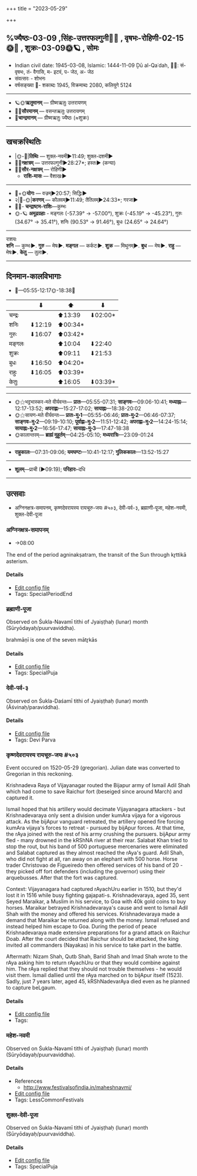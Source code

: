+++
title = "2023-05-29"

+++

## %ज्यैष्ठः-03-09  ,सिंहः-उत्तरफल्गुनी🌛🌌  ,  वृषभः-रोहिणी-02-15🌞🌌  ,  शुक्रः-03-09🌞🪐  , सोमः
- Indian civil date: 1945-03-08, Islamic: 1444-11-09 Ḏū al-Qaʿdah, 🌌🌞: सं- वृषभः, तं- वैगासि, म- इटवं, प- जेठ, अ- जेठ
- संवत्सरः - शोभनः
- वर्षसङ्ख्या 🌛- शकाब्दः 1945, विक्रमाब्दः 2080, कलियुगे 5124
___________________
- 🪐🌞**ऋतुमानम्** — ग्रीष्मऋतुः उत्तरायणम्
- 🌌🌞**सौरमानम्** — वसन्तऋतुः उत्तरायणम्
- 🌛**चान्द्रमानम्** — ग्रीष्मऋतुः ज्यैष्ठः (≈शुक्रः)
___________________


## खचक्रस्थितिः
- |🌞-🌛|**तिथिः** — शुक्ल-नवमी►11:49; शुक्ल-दशमी►  
- 🌌🌛**नक्षत्रम्** — उत्तरफल्गुनी►28:27*; हस्तः► (कन्या)  
- 🌌🌞**सौर-नक्षत्रम्** — रोहिणी►  
  - **राशि-मासः** — वैशाखः► 
___________________
- 🌛+🌞**योगः** — वज्रम्►20:57; सिद्धिः►  
- २|🌛-🌞|**करणम्** — कौलवम्►11:49; तैतिलम्►24:33*; गरजा►  
- 🌌🌛- **चन्द्राष्टम-राशिः**—कुम्भः  
- 🌞-🪐 **अमूढग्रहाः** - मङ्गलः (-57.39° → -57.00°), शुक्रः (-45.19° → -45.23°), गुरुः (34.67° → 35.41°), शनिः (90.53° → 91.46°), बुधः (24.65° → 24.64°)
___________________
राशयः  
**शनि** — कुम्भः►. **गुरु** — मेषः►. **मङ्गल** — कर्कटः►. **शुक्र** — मिथुनम्►. **बुध** — मेषः►. **राहु** — मेषः►. **केतु** — तुला►. 
___________________


## दिनमान-कालविभागाः
- 🌅—05:55-12:17🌞-18:38🌇  

|      |⬇     |⬆     |⬇     |
|------|-----|-----|------|
|चन्द्रः|     |⬆13:39 |⬇02:00*|
|शनिः   |⬇12:19 |⬆00:34*|     |
|गुरुः  |⬇16:07 |⬆03:42*|     |
|मङ्गलः |     |⬆10:04 |⬇22:40 |
|शुक्रः |     |⬆09:11 |⬇21:53 |
|बुधः   |⬇16:50 |⬆04:20*|     |
|राहुः  |⬇16:05 |⬆03:39*|     |
|केतुः  |     |⬆16:05 |⬇03:39*|
___________________
- 🌞⚝भट्टभास्कर-मते वीर्यवन्तः— **प्रातः**—05:55-07:31; **साङ्गवः**—09:06-10:41; **मध्याह्नः**—12:17-13:52; **अपराह्णः**—15:27-17:02; **सायाह्नः**—18:38-20:02  
- 🌞⚝सायण-मते वीर्यवन्तः— **प्रातः-मु॰1**—05:55-06:46; **प्रातः-मु॰2**—06:46-07:37; **साङ्गवः-मु॰2**—09:19-10:10; **पूर्वाह्णः-मु॰2**—11:51-12:42; **अपराह्णः-मु॰2**—14:24-15:14; **सायाह्नः-मु॰2**—16:56-17:47; **सायाह्नः-मु॰3**—17:47-18:38  
- 🌞कालान्तरम्— **ब्राह्मं मुहूर्तम्**—04:25-05:10; **मध्यरात्रिः**—23:09-01:24  
___________________
- **राहुकालः**—07:31-09:06; **यमघण्टः**—10:41-12:17; **गुलिककालः**—13:52-15:27  
___________________
- **शूलम्**—प्राची (►09:19); **परिहारः**–दधि  
___________________

## उत्सवाः
- अग्निनक्षत्र-समापनम्, कृष्णदेवरायस्य रायचूरु-जयः #५०३, देवी-पर्व-३, ब्रह्माणी-पूजा, महेश-नवमी, शुक्ल-देवी-पूजा
### अग्निनक्षत्र-समापनम्
- →08:00



The end of the period agninakṣatram, the transit of the Sun through kr̥ttikā asterism.

#### Details
- [Edit config file](https://github.com/jyotisham/adyatithi/blob/master/time_focus/nakShatra/description_only/agninakSatra-samApanam.toml)
- Tags: SpecialPeriodEnd


### ब्रह्माणी-पूजा

Observed on Śukla-Navamī tithi of Jyaiṣṭhaḥ (lunar) month (Sūryōdayaḥ/puurvaviddha). 

brahmāṇī is one of the seven mātr̥kās

#### Details
- [Edit config file](https://github.com/jyotisham/adyatithi/blob/master/devatA/shakti/lunar_month/tithi/03/09/brahmANI-pUjA.toml)
- Tags: SpecialPuja


### देवी-पर्व-३

Observed on Śukla-Daśamī tithi of Jyaiṣṭhaḥ (lunar) month (Āśvinaḥ/paraviddha). 



#### Details
- [Edit config file](https://github.com/jyotisham/adyatithi/blob/master/devatA/devIparva/lunar_month/tithi/03/10/devi-parva-3.toml)
- Tags: Devi Parva


### कृष्णदेवरायस्य रायचूरु-जयः #५०३

Event occured on 1520-05-29 (gregorian). Julian date was converted to Gregorian in this reckoning. 

Krishnadeva Raya of Vijayanagar routed the Bijapur army of Ismail Adil Shah which had come to save Raichur fort (beseiged since around March) and captured it.

Ismail hoped that his artillery would decimate Vijayanagara attackers - but Krishnadevaraya only sent a division under kumAra vijaya for a vigorous attack. As the bijApur vanguard retreated, the artillery opened fire forcing kumAra vijaya's forces to retreat - pursued by bijApur forces. At that time, the rAya joined with the rest of his army crushing the pursuers. bijApur army fled - many drowned in the kRShNA river at their rear. Salabat Khan tried to stop the rout, but his band of 500 portuguese mercenaries were eliminated and Salabat captured as they almost reached the rAya's guard. Adil Shah, who did not fight at all, ran away on an elephant with 500 horse. Horse trader Christovao de Figueiredo then offered services of his band of 20 - they picked off fort defenders (including the governor) using their arquebusses. After that the fort was captured.  

Context:  Vijayanagara had captured rAyachUru earlier in 1510, but they'd lost it in 1516 while busy fighting gajapati-s. Krishnadevaraya, aged 35, sent Seyed Maraikar, a Muslim in his service, to Goa with 40k gold coins to buy horses. Maraikar betrayed Krishnadevaraya's cause and went to Ismail Adil Shah with the money and offered his services. Krishnadevaraya made a demand that Maraikar be returned along with the money. Ismail refused and instead helped him escape to Goa. During the period of peace Krishnadevaraya made extensive preparations for a grand attack on Raichur Doab. After the court decided that Raichur should be attacked, the king invited all commanders (Nayakas) in his service to take part in the battle.

Aftermath: Nizam Shah, Qutb Shah, Barid Shah and Imad Shah wrote to the rAya asking him to return rAyachUru or that they would combine against him. The rAya replied that they should not trouble themselves - he would visit them. Ismail dallied until the rAya marched on to bijApur itself (1523). Sadly, just 7 years later, aged 45, kRShNadevarAya died even as he planned to capture beLgaum.

#### Details
- [Edit config file](https://github.com/jyotisham/adyatithi/blob/master/mahApuruSha/xatra-later/julian/day/05/19/kRShNadevarAyasya_rAyachUru-jayaH.toml)
- Tags: 


### महेश-नवमी

Observed on Śukla-Navamī tithi of Jyaiṣṭhaḥ (lunar) month (Sūryōdayaḥ/puurvaviddha). 



#### Details
- References
  - http://www.festivalsofindia.in/maheshnavmi/
- [Edit config file](https://github.com/jyotisham/adyatithi/blob/master/devatA/shaiva/lunar_month/tithi/03/09/mahEza-navamI.toml)
- Tags: LessCommonFestivals


### शुक्ल-देवी-पूजा

Observed on Śukla-Navamī tithi of Jyaiṣṭhaḥ (lunar) month (Sūryōdayaḥ/puurvaviddha). 



#### Details
- [Edit config file](https://github.com/jyotisham/adyatithi/blob/master/devatA/shakti/lunar_month/tithi/03/09/zukla-dEvI-pUjA.toml)
- Tags: SpecialPuja


